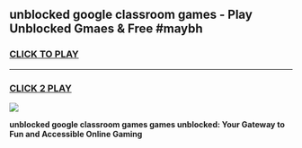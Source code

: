 
## unblocked google classroom games - Play Unblocked Gmaes & Free #maybh
<h3>
<a href="https://news.freeplayer.one?title=unblocked_google_classroom_games&ref=03M">CLICK TO PLAY</a></h3>
<hr>

<h3>
<a href="https://news.freeplayer.one?title=unblocked_google_classroom_games&ref=03M">CLICK 2 PLAY</a>
  
</h3>

<a href="https://news.freeplayer.one?title=unblocked_google_classroom_games&ref=03M"><img src="https://clearcache.store/games.png"></a>


**unblocked google classroom games games unblocked: Your Gateway to Fun and Accessible Online Gaming**
